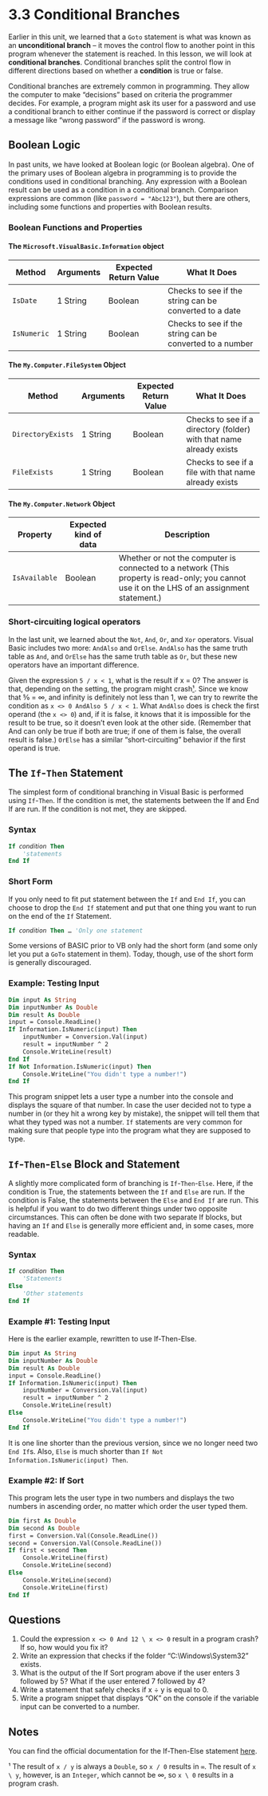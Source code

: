 # 3.3 Conditional Branches

Earlier in this unit, we learned that a `Goto` statement is what was known as an **unconditional branch** – it moves the control flow to another point in this program whenever the statement is reached. In this lesson, we will look at **conditional branches**. Conditional branches split the control flow in different directions based on whether a **condition** is true or false.

Conditional branches are extremely common in programming. They allow the computer to make “decisions” based on criteria the programmer decides. For example, a program might ask its user for a password and use a conditional branch to either continue if the password is correct or display a message like “wrong password” if the password is wrong.

## Boolean Logic
In past units, we have looked at Boolean logic (or Boolean algebra). One of the primary uses of Boolean algebra in programming is to provide the conditions used in conditional branching.
Any expression with a Boolean result can be used as a condition in a conditional branch. Comparison expressions are common (like `password = "Abc123"`), but there are others, including some functions and properties with Boolean results.

### Boolean Functions and Properties
#### The `Microsoft.VisualBasic.Information` object
|Method	|Arguments	|Expected Return Value	|What It Does|
|-------|-----------|-----------------------|------------|
|`IsDate`	|1 String	|Boolean	|Checks to see if the string can be converted to a date
|`IsNumeric`	|1 String	|Boolean	|Checks to see if the string can be converted to a number

#### The `My.Computer.FileSystem` Object
|Method	|Arguments	|Expected Return Value	|What It Does|
|-------|-----------|-----------------------|------------|
|`DirectoryExists`	|1 String	|Boolean	|Checks to see if a directory (folder) with that name already exists
|`FileExists`	|1 String	|Boolean	|Checks to see if a file with that name already exists

#### The `My.Computer.Network` Object
|Property	|Expected kind of data	|Description|
|-----------|-----------------------|-----------|
|`IsAvailable`	|Boolean	|Whether or not the computer is connected to a network (This property is read-only; you cannot use it on the LHS of an assignment statement.)

### Short-circuiting logical operators
In the last unit, we learned about the `Not`, `And`, `Or`, and `Xor` operators. Visual Basic includes two more: `AndAlso` and `OrElse`. `AndAlso` has the same truth table as `And`, and `OrElse` has the same truth table as `Or`, but these new operators have an important difference.

Given the expression `5 / x < 1`, what is the result if x = 0? The answer is that, depending on the setting, the program might crash[¹](#footnote1). Since we know that 5⁄0 = ∞, and infinity is definitely not less than 1, we can try to rewrite the condition as `x <> 0 AndAlso 5 / x < 1`. What `AndAlso` does is check the first operand (the `x <> 0`) and, if it is false, it knows that it is impossible for the result to be true, so it doesn’t even look at the other side. (Remember that And can only be true if both are true; if one of them is false, the overall result is false.) `OrElse` has a similar “short-circuiting” behavior if the first operand is true.

## The `If`-`Then` Statement
The simplest form of conditional branching in Visual Basic is performed using `If`-`Then`. If the condition is met, the statements between the If and End If are run. If the condition is not met, they are skipped.

### Syntax
```vb
If 𝘤𝘰𝘯𝘥𝘪𝘵𝘪𝘰𝘯 Then
    'statements
End If
```

### Short Form
If you only need to fit put statement between the `If` and `End If`, you can choose to drop the `End If` statement and put that one thing you want to run on the end of the `If` Statement.
```vb
If 𝘤𝘰𝘯𝘥𝘪𝘵𝘪𝘰𝘯 Then … 'Only one statement
```
Some versions of BASIC prior to VB only had the short form (and some only let you put a `GoTo` statement in them). Today, though, use of the short form is generally discouraged.

### Example: Testing Input
```vb
Dim input As String
Dim inputNumber As Double
Dim result As Double
input = Console.ReadLine()
If Information.IsNumeric(input) Then
    inputNumber = Conversion.Val(input)
    result = inputNumber ^ 2
    Console.WriteLine(result)
End If
If Not Information.IsNumeric(input) Then
    Console.WriteLine("You didn't type a number!")
End If
```
This program snippet lets a user type a number into the console and displays the square of that number. In case the user decided not to type a number in (or they hit a wrong key by mistake), the snippet will tell them that what they typed was not a number. `If` statements are very common for making sure that people type into the program what they are supposed to type.

## `If`-`Then`-`Else` Block and Statement
A slightly more complicated form of branching is `If`-`Then`-`Else`. Here, if the condition is True, the statements between the `If` and `Else` are run. If the condition is False, the statements between the `Else` and `End If` are run. This is helpful if you want to do two different things under two opposite circumstances. This can often be done with two separate If blocks, but having an `If` and `Else` is generally more efficient and, in some cases, more readable.

### Syntax
```vb
If 𝘤𝘰𝘯𝘥𝘪𝘵𝘪𝘰𝘯 Then
    'Statements
Else
    'Other statements
End If
```

### Example #1: Testing Input
Here is the earlier example, rewritten to use If-Then-Else.
```vb
Dim input As String
Dim inputNumber As Double
Dim result As Double
input = Console.ReadLine()
If Information.IsNumeric(input) Then
    inputNumber = Conversion.Val(input)
    result = inputNumber ^ 2
    Console.WriteLine(result)
Else
    Console.WriteLine("You didn't type a number!")
End If
```
It is one line shorter than the previous version, since we no longer need two `End If`s. Also, `Else` is much shorter than `If Not Information.IsNumeric(input) Then`.

### Example #2: If Sort
This program lets the user type in two numbers and displays the two numbers in ascending order, no matter which order the user typed them.
```vb
Dim first As Double
Dim second As Double
first = Conversion.Val(Console.ReadLine())
second = Conversion.Val(Console.ReadLine())
If first < second Then
    Console.WriteLine(first)
    Console.WriteLine(second)
Else
    Console.WriteLine(second)
    Console.WriteLine(first)
End If
```

## Questions
1. Could the expression `x <> 0 And 12 \ x <> 0` result in a program crash? If so, how would you fix it?
2. Write an expression that checks if the folder “C:\Windows\System32” exists.
3. What is the output of the If Sort program above if the user enters 3 followed by 5? What if the user entered 7 followed by 4?
4. Write a statement that safely checks if x ÷ y is equal to 0.
5. Write a program snippet that displays “OK” on the console if the variable input can be converted to a number.
	
## Notes
You can find the official documentation for the If-Then-Else statement [here](https://docs.microsoft.com/en-us/dotnet/visual-basic/language-reference/statements/if-then-else-statement).
	
¹ <a id="footnote1"></a> The result of `x / y` is always a `Double`, so `x / 0` results in `∞`. The result of `x \ y`, however, is an `Integer`, which cannot be ∞, so `x \ 0` results in a program crash.
